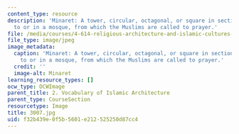```yaml
---
content_type: resource
description: 'Minaret: A tower, circular, octagonal, or square in section, built next
  to or in a mosque, from which the Muslims are called to prayer.'
file: /media/courses/4-614-religious-architecture-and-islamic-cultures-fall-2002/f32b439e0f5b5601e212525250d87cc4_3007.jpg
file_type: image/jpeg
image_metadata:
  caption: 'Minaret: A tower, circular, octagonal, or square in section, built next
    to or in a mosque, from which the Muslims are called to prayer.'
  credit: ''
  image-alt: Minaret
learning_resource_types: []
ocw_type: OCWImage
parent_title: 2. Vocabulary of Islamic Architecture
parent_type: CourseSection
resourcetype: Image
title: 3007.jpg
uid: f32b439e-0f5b-5601-e212-525250d87cc4
---
```

